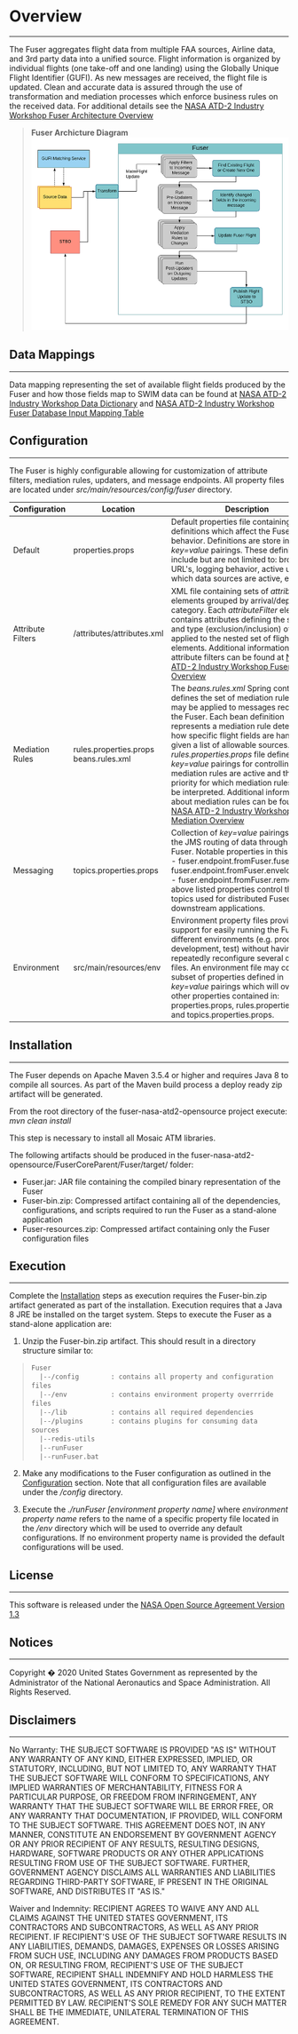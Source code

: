 # Overview
---

The Fuser aggregates flight data from multiple FAA sources, Airline data, and 
3rd party data into a unified source. Flight information is organized by 
individual flights (one take-off and one landing) using the Globally Unique 
Flight Identifier (GUFI). As new messages are received, the flight file is 
updated. Clean and accurate data is assured through the use of transformation 
and mediation processes which enforce business rules on the received data. For 
additional details see the [NASA ATD-2 Industry Workshop Fuser Architecture Overview](https://aviationsystems.arc.nasa.gov/atd2-industry-workshop/fuser/Fuser-Architecture-Overview_84377881.html) 
  
>**Fuser Archicture Diagram**  
>![Fuser Architecture Diagram](images/Fuser_Architecture_Overview.png)


## Data Mappings
---

Data mapping representing the set of available flight fields produced by the 
Fuser and how those fields map to SWIM data can be found at 
[NASA ATD-2 Industry Workshop Data Dictionary](https://aviationsystems.arc.nasa.gov/atd2-industry-workshop/fuser/Fuser-Data-Dictionary_92471950.html)
and
[NASA ATD-2 Industry Workshop Fuser Database Input Mapping Table](https://aviationsystems.arc.nasa.gov/atd2-industry-workshop/fuser/Fuser-Database-Input-Mapping-Table_85328219.html)


## Configuration
---

The Fuser is highly configurable allowing for customization of attribute
filters, mediation rules, updaters, and message endpoints.  All property files 
are located under *src/main/resources/config/fuser* directory.

  
| Configuration | Location | Description |
|---|---|---|
| Default | properties.props | Default properties file containing definitions which affect the Fuser behavior. Definitions are store in *key=value* pairings. These definitions include but are not limited to: broker URL's,  logging behavior, active updaters, which data sources are active, etc. |
| Attribute Filters | /attributes/attributes.xml | XML file containing sets of *attributeFilter* elements grouped by arrival/departure category. Each *attributeFilter* element contains attributes defining the source and type (exclusion/inclusion) of filter applied to the nested set of flight elements. Additional information about attribute filters can be found at [NASA ATD-2 Industry Workshop Fuser Filtering Overview](https://aviationsystems.arc.nasa.gov/atd2-industry-workshop/fuser/Fuser-Filtering-Overview_85328206.html) |
| Mediation Rules | rules.properties.props beans.rules.xml | The *beans.rules.xml* Spring context defines the set of mediation rules which may be applied to  messages received by the Fuser.  Each bean definition represents a mediation rule determining how  specific flight fields are handled given a list of allowable sources.  The *rules.properties.props* file defines *key=value* pairings for controlling which mediation rules  are active and the priority for which mediation rules should be interpreted.  Additional information about mediation rules can be found at [NASA ATD-2 Industry Workshop Data Mediation Overview](https://aviationsystems.arc.nasa.gov/atd2-industry-workshop/fuser/Data-Mediation-Overview_85328193.html) |
| Messaging | topics.properties.props | Collection of *key=value* pairings defining the JMS routing of data through the Fuser.  Notable  properties in this file are:   - fuser.endpoint.fromFuser.fused  - fuser.endpoint.fromFuser.envelope.fused  - fuser.endpoint.fromFuser.remove  The above listed properties control the JMS topics used for distributed Fused data to downstream  applications. |
| Environment | src/main/resources/env | Environment property files provide support for easily running the Fuser in different environments  (e.g. production, development, test) without having to repeatedly reconfigure several different files.  An environment file may contain a subset of properties defined in *key=value* pairings which will  override other properties contained in: properties.props, rules.properties.props, and topics.properties.props. |

## Installation
---

The Fuser depends on Apache Maven 3.5.4 or higher and requires Java 8 to compile
all sources. As part of the Maven build process a deploy ready zip artifact will 
be generated.
  
From the root directory of the fuser-nasa-atd2-opensource project execute: *mvn clean install*

This step is necessary to install all Mosaic ATM libraries.
  
The following artifacts should be produced in the fuser-nasa-atd2-opensource/FuserCoreParent/Fuser/target/ folder:
  
 - Fuser.jar: JAR file containing the compiled binary representation of the Fuser
 - Fuser-bin.zip: Compressed artifact containing all of the dependencies, configurations, and
scripts required to run the Fuser as a stand-alone application
 - Fuser-resources.zip: Compressed artifact containing only the Fuser configuration files


## Execution
---

Complete the [Installation](#Installation) steps as execution requires the 
Fuser-bin.zip artifact generated as part of the installation.  Execution
requires that a Java 8 JRE be installed on the target system.  Steps to execute 
the Fuser as a stand-alone application are:

1.  Unzip the Fuser-bin.zip artifact.  This should result in a directory structure
similar to:
  
>```
>Fuser
>   |--/config        : contains all property and configuration files
>   |--/env           : contains environment property overrride files
>   |--/lib           : contains all required dependencies
>   |--/plugins       : contains plugins for consuming data sources
>   |--redis-utils
>   |--runFuser
>   |--runFuser.bat
>```
  
2. Make any modifications to the Fuser configuration as outlined in the 
[Configuration](#Configuration) section.  Note that all configuration files
are available under the */config* directory.
  
3. Execute the *./runFuser [environment property name]* where 
*environment property name* refers to the name of a specific property file 
located in the */env* directory which will be used to override any default
configurations.  If no environment property name is
provided the default configurations will be used.


## License
---
This software is released under the [NASA Open Source Agreement Version 1.3](license.pdf)

## Notices
---
Copyright � 2020 United States Government as represented by the Administrator of the National Aeronautics and Space Administration.  All Rights Reserved.

  
## Disclaimers
---
No Warranty: THE SUBJECT SOFTWARE IS PROVIDED "AS IS" WITHOUT ANY WARRANTY OF ANY KIND, EITHER EXPRESSED, IMPLIED, OR STATUTORY, INCLUDING, BUT NOT LIMITED TO, ANY WARRANTY THAT THE SUBJECT SOFTWARE WILL CONFORM TO SPECIFICATIONS, ANY IMPLIED WARRANTIES OF MERCHANTABILITY, FITNESS FOR A PARTICULAR PURPOSE, OR FREEDOM FROM INFRINGEMENT, ANY WARRANTY THAT THE SUBJECT SOFTWARE WILL BE ERROR FREE, OR ANY WARRANTY THAT DOCUMENTATION, IF PROVIDED, WILL CONFORM TO THE SUBJECT SOFTWARE. THIS AGREEMENT DOES NOT, IN ANY MANNER, CONSTITUTE AN ENDORSEMENT BY GOVERNMENT AGENCY OR ANY PRIOR RECIPIENT OF ANY RESULTS, RESULTING DESIGNS, HARDWARE, SOFTWARE PRODUCTS OR ANY OTHER APPLICATIONS RESULTING FROM USE OF THE SUBJECT SOFTWARE.  FURTHER, GOVERNMENT AGENCY DISCLAIMS ALL WARRANTIES AND LIABILITIES REGARDING THIRD-PARTY SOFTWARE, IF PRESENT IN THE ORIGINAL SOFTWARE, AND DISTRIBUTES IT "AS IS."
  
Waiver and Indemnity:  RECIPIENT AGREES TO WAIVE ANY AND ALL CLAIMS AGAINST THE UNITED STATES GOVERNMENT, ITS CONTRACTORS AND SUBCONTRACTORS, AS WELL AS ANY PRIOR RECIPIENT.  IF RECIPIENT'S USE OF THE SUBJECT SOFTWARE RESULTS IN ANY LIABILITIES, DEMANDS, DAMAGES, EXPENSES OR LOSSES ARISING FROM SUCH USE, INCLUDING ANY DAMAGES FROM PRODUCTS BASED ON, OR RESULTING FROM, RECIPIENT'S USE OF THE SUBJECT SOFTWARE, RECIPIENT SHALL INDEMNIFY AND HOLD HARMLESS THE UNITED STATES GOVERNMENT, ITS CONTRACTORS AND SUBCONTRACTORS, AS WELL AS ANY PRIOR RECIPIENT, TO THE EXTENT PERMITTED BY LAW.  RECIPIENT'S SOLE REMEDY FOR ANY SUCH MATTER SHALL BE THE IMMEDIATE, UNILATERAL TERMINATION OF THIS AGREEMENT.


